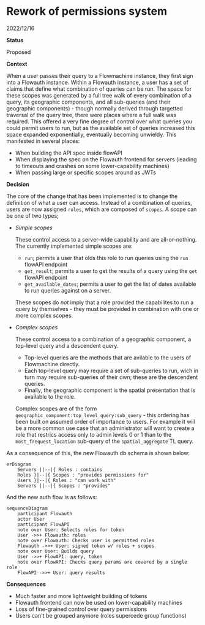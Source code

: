 # Rework of permissions system

2022/12/16

**Status**

Proposed

**Context**

When a user passes their query to a Flowmachine instance, they first sign into a Flowauth instance. Within a Flowauth instance, a user has a set of claims that define what combination of queries can be run.
The space for these scopes was generated by a full tree walk of every combination of a query, its geographic components, and all sub-queries (and their geographic components) - though normally derived through targetted traversal of the query tree, there were places where a full walk was required. This offered a very fine degree of control over what queries you could permit users to run, but as the available set of queries increased this space expanded exponentially, eventually becoming unwieldy.
This manifested in several places:
 - When building the API spec inside flowAPI
 - When displaying the spec on the Flowauth frontend for servers (leading to timeouts and crashes on some lower-capability machines)
 - When passing large or specific scopes around as JWTs

**Decision**


The core of the change that has been implemented is to change the definition of what a user can access. Instead of a combination of queries, users are now assigned `roles`, which are composed of `scopes`. A scope can be one of two types;
 - *Simple scopes*

   These control access to a server-wide capability and are all-or-nothing. The currently implemented simple scopes are:
   - `run`; permits a user that olds this role to run queries using the `run` flowAPI endpoint
   - `get_result`; permits a user to get the results of a query using the `get` flowAPI endpoint
   - `get_available_dates`; permits a user to get the list of dates available to run queries against on a server.
   
   These scopes do *not* imply that a role provided the capabilites to run a query by themselves - they must be provided in combination with one or more complex scopes.

 - *Complex scopes*
  
   These control access to a combination of a geographic component, a top-level query and a descendent query.
   - Top-level queries are the methods that are avilable to the users of Flowmachine directly.
   - Each top-level query may require a set of sub-queries to run, wich in turn may require sub-queries of their own; these are the descendent queries.
   - Finally, the geographic component is the spatial presentation that is available to the role.
   
   Complex scopes are of the form `geographic_component:top_level_query:sub_query` - this ordering has been built on assumed order of importance to users. For example it will be a more common use case that an administrator will want to create a role that restrics access only to admin levels 0 or 1 than to the `most_frequest_location` sub-query of the `spatial_aggregate` TL query.

As a consequence of this, the new Flowauth db schema is shown below:

```mermaid
erDiagram
    Servers ||--|{ Roles : contains
    Roles }|--|{ Scopes : "provides permissions for"
    Users }|--|{ Roles : "can work with"
    Servers ||--|{ Scopes : "provides"
```

And the new auth flow is as follows:


```mermaid
sequenceDiagram
    participant Flowauth
    actor User
    participant FlowAPI
    note over User: Selects roles for token
    User ->>+ Flowauth: roles
    note over Flowauth: Checks user is permitted roles
    Flowauth ->>+ User: signed token w/ roles + scopes
    note over User: Builds query
    User ->>+ FlowAPI: query, token
    note over FlowAPI: Checks query params are covered by a single role
    FlowAPI ->>+ User: query results
```

**Consequences**
 - Much faster and more lightweight building of tokens
 - Flowauth frontend can now be used on lower-capability machines
 - Loss of fine-grained control over query permissions
 - Users can't be grouped anymore (roles supercede group functions)
